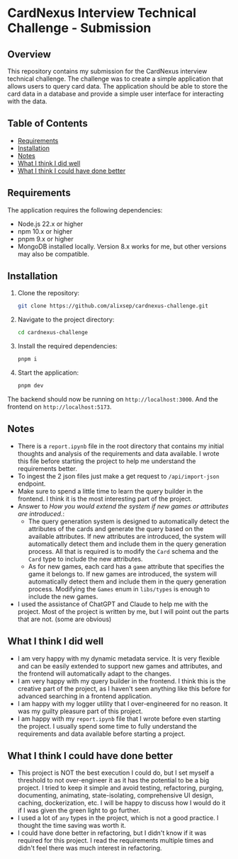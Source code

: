 # CardNexus Interview Technical Challenge - Submission

## Overview

This repository contains my submission for the CardNexus interview technical challenge. The challenge was to create a simple application that allows users to query card data. The application should be able to store the card data in a database and provide a simple user interface for interacting with the data.

## Table of Contents

- [Requirements](#requirements)
- [Installation](#installation)
- [Notes](#notes)
- [What I think I did well](#what-i-think-i-did-well)
- [What I think I could have done better](#what-i-think-i-could-have-done-better)

## Requirements

The application requires the following dependencies:

- Node.js 22.x or higher
- npm 10.x or higher
- pnpm 9.x or higher
- MongoDB installed locally. Version 8.x works for me, but other versions may also be compatible.

## Installation

1. Clone the repository:
   ```sh
   git clone https://github.com/alixsep/cardnexus-challenge.git
   ```
2. Navigate to the project directory:
   ```sh
   cd cardnexus-challenge
   ```
3. Install the required dependencies:
   ```sh
   pnpm i
   ```
4. Start the application:
   ```sh
   pnpm dev
   ```

The backend should now be running on `http://localhost:3000`.
And the frontend on `http://localhost:5173`.

## Notes

- There is a `report.ipynb` file in the root directory that contains my initial thoughts and analysis of the requirements and data available. I wrote this file before starting the project to help me understand the requirements better.
- To ingest the 2 json files just make a get request to `/api/import-json` endpoint.
- Make sure to spend a little time to learn the query builder in the frontend. I think it is the most interesting part of the project.
- Answer to _How you would extend the system if new games or attributes are introduced._:
  - The query generation system is designed to automatically detect the attributes of the cards and generate the query based on the available attributes. If new attributes are introduced, the system will automatically detect them and include them in the query generation process. All that is required is to modify the `Card` schema and the `Card` type to include the new attributes.
  - As for new games, each card has a `game` attribute that specifies the game it belongs to. If new games are introduced, the system will automatically detect them and include them in the query generation process. Modifying the `Games` enum in `libs/types` is enough to include the new games.
- I used the assistance of ChatGPT and Claude to help me with the project. Most of the project is written by me, but I will point out the parts that are not. (some are obvious)

## What I think I did well

- I am very happy with my dynamic metadata service. It is very flexible and can be easily extended to support new games and attributes, and the frontend will automatically adapt to the changes.
- I am very happy with my query builder in the frontend. I think this is the creative part of the project, as I haven't seen anything like this before for advanced searching in a frontend application.
- I am happy with my logger utility that I over-engineered for no reason. It was my guilty pleasure part of this project.
- I am happy with my `report.ipynb` file that I wrote before even starting the project. I usually spend some time to fully understand the requirements and data available before starting a project.

## What I think I could have done better

- This project is NOT the best execution I could do, but I set myself a threshold to not over-engineer it as it has the potential to be a big project. I tried to keep it simple and avoid testing, refactoring, purging, documenting, animating, state-isolating, comprehensive UI design, caching, dockerization, etc. I will be happy to discuss how I would do it if I was given the green light to go further.
- I used a lot of `any` types in the project, which is not a good practice. I thought the time saving was worth it.
- I could have done better in refactoring, but I didn't know if it was required for this project. I read the requirements multiple times and didn't feel there was much interest in refactoring.
